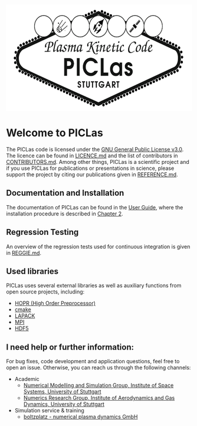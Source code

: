 <img src="docs/logo.png" width="582" height="287">

# Welcome to PICLas

The PICLas code is licensed under the [GNU General Public License v3.0](http://fsf.org/).
The licence can be found in [LICENCE.md](LICENCE.md) and the list of contributors in [CONTRIBUTORS.md](CONTRIBUTORS.md).
Among other things, PICLas is a scientific project and if you use PICLas for publications or presentations in science, please
support the project by citing our publications given in [REFERENCE.md](REFERENCE.md).

## Documentation and Installation

The documentation of PICLas can be found in the [User Guide](https://piclas.readthedocs.io/), where the installation procedure is
described in [Chapter 2](https://piclas.readthedocs.io/en/latest/installation.html).

## Regression Testing

An overview of the regression tests used for continuous integration is given in [REGGIE.md](REGGIE.md).

## Used libraries

PICLas uses several external libraries as well as auxiliary functions from open source projects, including:

* [HOPR (High Order Preprocessor)](https://github.com/hopr-framework/hopr)
* [cmake](https://www.cmake.org)
* [LAPACK](http://www.netlib.org/lapack/)
* [MPI](https://www.open-mpi.org/)
* [HDF5](https://www.hdfgroup.org/)

## I need help or further information:

For bug fixes, code development and application questions, feel free to open an issue. Otherwise, you can reach us through the following channels:

* Academic
  * [Numerical Modelling and Simulation Group, Institute of Space Systems, University of Stuttgart](https://www.irs.uni-stuttgart.de/en/research/space-transport-technology/numerical-modeling-and-simulations/)
  * [Numerics Research Group, Institute of Aerodynamics and Gas Dynamics, University of Stuttgart](https://www.iag.uni-stuttgart.de/en/working-groups/numerical-methods/)
* Simulation service & training
  * [boltzplatz - numerical plasma dynamics GmbH](https://boltzplatz.eu)
